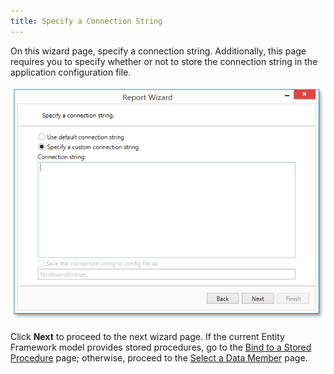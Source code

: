 ```yaml
---
title: Specify a Connection String
---
```

On this wizard page, specify a connection string. Additionally, this page requires you to specify whether or not to store the connection string in the application configuration file.

![WpfReportWizard_EF_SpecifyConnectionString](../../../../../../images/Img122129.png)

Click **Next** to proceed to the next wizard page. If the current Entity Framework model provides stored procedures, go to the [Bind to a Stored Procedure](../../../../../../../interface-elements-for-desktop/articles/report-designer/report-designer-for-wpf/report-wizard/data-bound-report/connect-to-an-entity-framework-data-source/bind-to-a-stored-procedure.md) page; otherwise, proceed to the [Select a Data Member](../../../../../../../interface-elements-for-desktop/articles/report-designer/report-designer-for-wpf/report-wizard/data-bound-report/connect-to-an-entity-framework-data-source/select-a-data-member.md) page.